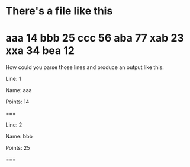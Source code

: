 There's a file like this
====
aaa 14
bbb 25
ccc 56
aba 77
xab 23
xxa 34
bea 12
====

How could you parse those lines and produce an output like this:

Line: 1

Name: aaa

Points: 14

===

Line: 2

Name: bbb

Points: 25

===
